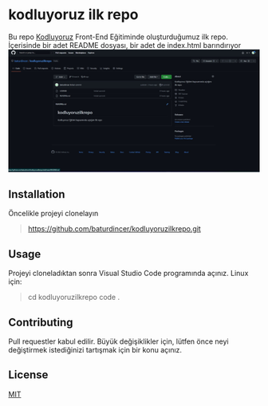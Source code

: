 # kodluyoruz ilk repo
Bu repo [Kodluyoruz](https://www.kodluyoruz.org/) Front-End Eğitiminde oluşturduğumuz ilk repo. İçerisinde bir adet README dosyası, bir adet de index.html barındırıyor
![](pictures/repopic.jpg)

## Installation 
Öncelikle projeyi clonelayın
> https://github.com/baturdincer/kodluyoruzilkrepo.git

## Usage
Projeyi cloneladıktan sonra Visual Studio Code programında açınız.
Linux için:
>cd kodluyoruzilkrepo
>code . 

## Contributing
Pull requestler kabul edilir. Büyük değişiklikler için, lütfen önce neyi değiştirmek istediğinizi tartışmak için bir konu açınız.

## License
[MIT](https://choosealicense.com/licenses/mit/)

